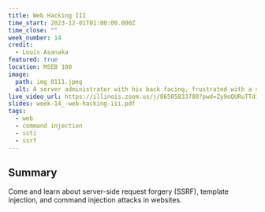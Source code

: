 ```yaml
---
title: Web Hacking III
time_start: 2023-12-01T01:00:00.000Z
time_close: ""
week_number: 14
credit:
  - Louis Asanaka
featured: true
location: MSEB 100
image:
  path: img_0111.jpeg
  alt: A server administrator with his back facing, frustrated with a server rack
live_video_url: https://illinois.zoom.us/j/86505833780?pwd=Zy9oQURuTTdiNHl6Yy9FUzVZdGFjZz09
slides: week-14_-web-hacking-iii.pdf
tags:
  - web
  - command injection
  - ssti
  - ssrf
---
```

## Summary

Come and learn about server-side request forgery (SSRF), template injection, and command injection attacks in websites.